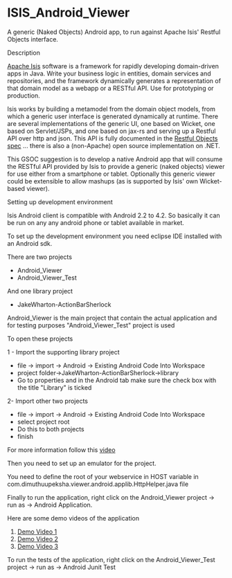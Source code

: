 ISIS_Android_Viewer
===================
A generic (Naked Objects) Android app, to run against Apache Isis' Restful Objects interface.

Description

[Apache Isis](http://isis.apache.org) software is a framework for rapidly developing domain-driven apps in Java. Write your business logic in entities, domain services and repositories, and the framework dynamically generates a representation of that domain model as a webapp or a RESTful API. Use for prototyping or production. 

Isis works by building a metamodel from the domain object models, from which a generic user interface is generated dynamically at runtime. There are several implementations of the generic UI, one based on Wicket, one based on Servlet/JSPs, and one based on jax-rs and serving up a Restful API over http and json. This API is fully documented in the [Restful Objects spec](http://restfulobjects.org) ... there is also a (non-Apache) open source implementation on .NET. 

This GSOC suggestion is to develop a native Android app that will consume the RESTful API provided by Isis to provide a generic (naked objects) viewer for use either from a smartphone or tablet. Optionally this generic viewer could be extensible to allow mashups (as is supported by Isis' own Wicket-based viewer).

Setting up development environment

Isis Android client is compatible with Android 2.2 to 4.2. So basically it can be run on any any android phone or tablet available in market.

To set up the development environment you need eclipse IDE installed with an Android sdk.

There are two projects

* Android_Viewer
* Android_Viewer_Test

And one library project

* JakeWharton-ActionBarSherlock

Android_Viewer is the main project that contain the actual application and for testing purposes "Android_Viewer_Test" project is used 

To open these projects

1 - Import the supporting library project

* file -> import -> Android -> Existing Android Code Into Workspace
* project folder->JakeWharton-ActionBarSherlock->library
* Go to properties and in the Android tab make sure the check box with the title "Library" is ticked

2- Import other two projects

* file -> import -> Android -> Existing Android Code Into Workspace
* select project root
* Do this to both projects
* finish

For more information follow this [video](http://www.youtube.com/watch?v=szkZLmmW_r0)

Then you need to set up an emulator for the project.

You need to define the root of your webservice in HOST variable in com.dimuthuupeksha.viewer.android.applib.HttpHelper.java file

Finally to run the application, right click on the Android_Viewer project -> run as -> Android Application.

Here are some demo videos of the application

1. [Demo Video 1](http://www.youtube.com/watch?v=5MKg3W7pXZA)
2. [Demo Video 2](http://www.youtube.com/watch?v=VBc-Zg-nH5Y)
3. [Demo Video 3](http://www.youtube.com/watch?v=AtMPW0B-ZRE)

To run the tests of the application, right click on the Android_Viewer_Test project -> run as -> Android Junit Test
